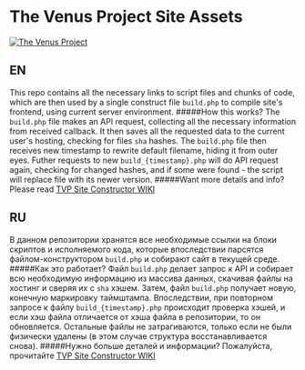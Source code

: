 The Venus Project Site Assets
===============
[![The Venus Project](http://civilisation2.org/wp-content/uploads/2012/03/topTVPlogo.png)](http://thevenusproject.com)

## EN
This repo contains all the necessary links to script files and chunks of code, which are then used by a single construct file `build.php` to compile site's frontend, using current server environment.
#####How this works?
The `build.php` file makes an API request, collecting all the necessary information from received callback. It then saves all the requested data to the current user's hosting, checking for files `sha` hashes. The `build.php` file then receives new timestamp to rewrite default filename, hiding it from outer eyes. Futher requests to new `build_{timestamp}.php` will do API request again, checking for changed hashes, and if some were found - the script will replace file with its newer version.
#####Want more details and info? Please read [TVP Site Constructor WIKI](https://github.com/thevenusproject-dev/site-constructor/wiki)

## RU
В данном репозитории хранятся все необходимые ссылки на блоки скриптов и исполняемого кода, которые впоследствии парсятся файлом-конструктором `build.php` и собирают сайт в текущей среде.
#####Как это работает?
Файл `build.php` делает запрос к API и собирает всю необходимую информацию из массива данных, скачивая файлы на хостинг и сверяя их с `sha` хэшем. Затем, файл `build.php` получает новую, конечную маркировку таймштампа. Впоследствии, при повторном запросе к файлу `build_{timestamp}.php` происходит проверка хэшей, и если хэш файла отличается от хэша файла в репозитории, то он обновляется. Остальные файлы не затрагиваются, только если не были физически удалены (в этом случае структура восстанавливается снова).
#####Нужно больше деталей и информации? Пожалуйста, прочитайте [TVP Site Constructor WIKI](https://github.com/thevenusproject-dev/site-constructor/wiki)
